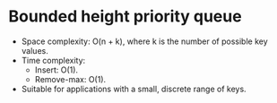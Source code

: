 # Bounded height priority queue

* Space complexity: O(n + k), where k is the number of possible key values.
* Time complexity:
    * Insert: O(1).
    * Remove-max: O(1).
* Suitable for applications with a small, discrete range of keys.

